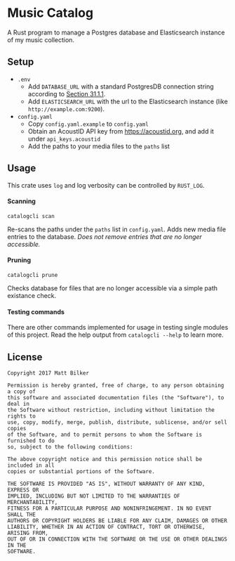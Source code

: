 # Music Catalog

A Rust program to manage a Postgres database and Elasticsearch instance of my music collection.

## Setup

 - `.env`
   - Add `DATABASE_URL` with a standard PostgresDB connection string according to [Section 31.1.1](https://www.postgresql.org/docs/9.3/static/libpq-connect.html#LIBPQ-CONNSTRING).
   - Add `ELASTICSEARCH_URL` with the url to the Elasticsearch instance (like `http://example.com:9200`).
 - `config.yaml`
   - Copy `config.yaml.example` to `config.yaml`
   - Obtain an AcoustID API key from https://acoustid.org, and add it under `api_keys.acoustid`
   - Add the paths to your media files to the `paths` list

## Usage

This crate uses `log` and log verbosity can be controlled by `RUST_LOG`.

#### Scanning

`catalogcli scan`

Re-scans the paths under the `paths` list in `config.yaml`. Adds new media file entries to the database. *Does not remove entries that are no longer accessible.*

#### Pruning

`catalogcli prune`

Checks database for files that are no longer accessible via a simple path existance check.

#### Testing commands

There are other commands implemented for usage in testing single modules of this project. Read the help output from `catalogcli --help` to learn more.

## License

```
Copyright 2017 Matt Bilker

Permission is hereby granted, free of charge, to any person obtaining a copy of 
this software and associated documentation files (the "Software"), to deal in 
the Software without restriction, including without limitation the rights to 
use, copy, modify, merge, publish, distribute, sublicense, and/or sell copies 
of the Software, and to permit persons to whom the Software is furnished to do 
so, subject to the following conditions:

The above copyright notice and this permission notice shall be included in all 
copies or substantial portions of the Software.

THE SOFTWARE IS PROVIDED "AS IS", WITHOUT WARRANTY OF ANY KIND, EXPRESS OR 
IMPLIED, INCLUDING BUT NOT LIMITED TO THE WARRANTIES OF MERCHANTABILITY, 
FITNESS FOR A PARTICULAR PURPOSE AND NONINFRINGEMENT. IN NO EVENT SHALL THE 
AUTHORS OR COPYRIGHT HOLDERS BE LIABLE FOR ANY CLAIM, DAMAGES OR OTHER 
LIABILITY, WHETHER IN AN ACTION OF CONTRACT, TORT OR OTHERWISE, ARISING FROM, 
OUT OF OR IN CONNECTION WITH THE SOFTWARE OR THE USE OR OTHER DEALINGS IN THE 
SOFTWARE.
```
